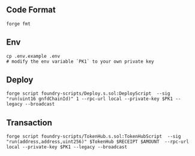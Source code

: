 ## Code Format
```shell
forge fmt
```

## Env
```shell
cp .env.example .env
# modify the env variable `PK1` to your own private key
```

## Deploy
```shell
forge script foundry-scripts/Deploy.s.sol:DeployScript  --sig "run(uint16 gnfdChainId)" 1 --rpc-url local --private-key $PK1 --legacy --broadcast
```

## Transaction

```shell
forge script foundry-scripts/TokenHub.s.sol:TokenHubScript  --sig "run(address,address,uint256)" $TokenHub $RECEIPT $AMOUNT  --rpc-url local --private-key $PK1 --legacy --broadcast
```
